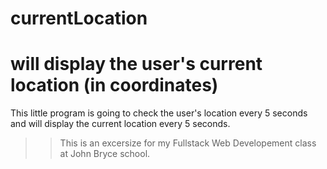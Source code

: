 # currentLocation
will display the user's current location (in coordinates)
====================================
This little program is going to check the user's location every 5 seconds and will display the current location every 5 seconds.

>> This is an excersize for my Fullstack Web Developement class at John Bryce school.
